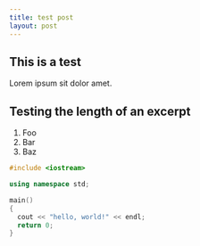 ```yaml
---
title: test post
layout: post
---
```

## This is a test 

Lorem ipsum sit dolor amet.

## Testing the length of an excerpt

1. Foo
2. Bar
3. Baz


```cpp
#include <iostream>

using namespace std;

main()
{
  cout << "hello, world!" << endl;
  return 0;
}
```
